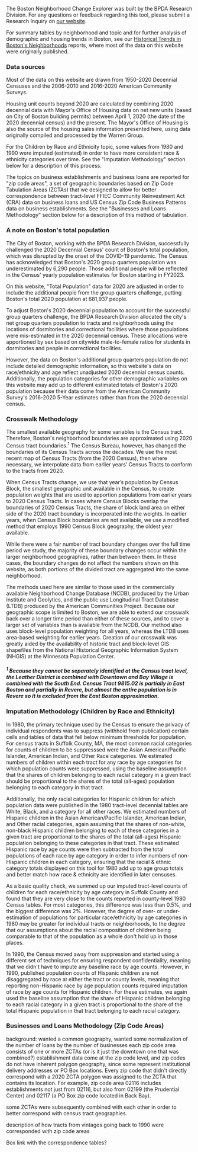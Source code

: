 The Boston Neighborhood Change Explorer was built by the BPDA Research Division. For any questions or feedback regarding this tool, please submit a Research Inquiry on [our website](https://www.bostonplans.org/research/).

For summary tables by neighborhood and topic and for further analysis of demographic and housing trends in Boston, see our [Historical Trends in Boston's Neighborhoods](https://www.bostonplans.org/research/research-publications?search=historical+&amp;sortby=date&amp;sortdirection=DESC) reports, where most of the data on this website were originally published.

### Data sources

Most of the data on this website are drawn from 1950-2020 Decennial Censuses and the 2006-2010 and 2016-2020 American Community Surveys.

Housing unit counts beyond 2020 are calculated by combining 2020 decennial data with Mayor's Office of Housing data on net new units (based on City of Boston building permits) between April 1, 2020 (the date of the 2020 decennial census) and the present. The Mayor's Office of Housing is also the source of the housing sales information presented here, using data originally compiled and processed by the Warren Group.

For the Children by Race and Ethnicity topic, some values from 1980 and 1990 were imputed (estimated) in order to have more consistent race & ethnicity categories over time. See the "Imputation Methodology" section below for a description of this process.

The topics on business establishments and business loans are reported for "zip code areas", a set of geographic boundaries based on Zip Code Tabulation Areas (ZCTAs) that we designed to allow for better correspondence between tract-level FFIEC Community Reinvestment Act (CRA) data on business loans and US Census Zip Code Business Patterns data on business establishments. See the "Businesses and Loans Methodology" section below for a description of this method of tabulation.

### A note on Boston's total population

The City of Boston, working with the BPDA Research Division, successfully challenged the 2020 Decennial Census' count of Boston's total population, which was disrupted by the onset of the COVID-19 pandemic. The Census has acknowledged that Boston's 2020 group quarters population was underestimated by 6,290 people. Those additional people will be reflected in the Census' yearly population estimates for Boston starting in FY2023. 

On this website, "Total Population" data for 2020 are adjusted in order to include the additional people from the group quarters challenge, putting Boston's total 2020 population at 681,937 people. 

To adjust Boston's 2020 decennial population to account for the successful group quarters challenge, the BPDA Research Division allocated the city's net group quarters population to tracts and neighborhoods using the locations of dormitories and correctional facilities where those populations were mis-estimated in the 2020 decennial census. These allocations were apportioned by sex based on citywide male-to-female ratios for students in dormitories and people in correctional facilities. 

However, the data on Boston's additional group quarters population do not include detailed demographic information, so this website's data on race/ethnicity and age reflect unadjusted 2020 decennial census counts. Additionally, the population categories for other demographic variables on this website may add up to different estimated totals of Boston's 2020 population because their data come from the American Community Survey's 2016-2020 5-Year estimates rather than from the 2020 decennial census.

### Crosswalk Methodology 

The smallest available geography for some variables is the Census tract. Therefore, Boston's neighborhood boundaries are approximated using 2020 Census tract boundaries.<sup>1</sup> The Census Bureau, however, has changed the boundaries of its Census Tracts across the decades. We use the most recent map of Census Tracts (from the 2020 Census), then where necessary, we interpolate data from earlier years’ Census Tracts to conform to the tracts from 2020.

When Census Tracts change, we use that year’s population by Census Block, the smallest geographic unit available in the Census, to create population weights that are used to apportion populations from earlier years to 2020 Census Tracts. In cases where Census Blocks overlap the boundaries of 2020 Census Tracts, the share of block land area on either side of the 2020 tract boundary is incorporated into the weights. In earlier years, when Census Block boundaries are not available, we use a modified method that employs 1990 Census Block geography, the oldest year available.

While there were a fair number of tract boundary changes over the full time period we study, the majority of these boundary changes occur within the larger neighborhood geographies, rather than between them. In these cases, the boundary changes do not affect the numbers shown on this website, as both portions of the divided tract are aggregated into the same neighborhood.

The methods used here are similar to those used in the commercially available Neighborhood Change Database (NCDB), produced by the Urban Institute and Geolytics, and the public use Longitudinal Tract Database (LTDB) produced by the American Communities Project. Because our geographic scope is limited to Boston, we are able to extend our crosswalk back over a longer time period than either of these sources, and to cover a larger set of variables than is available from the NCDB. Our method also uses block-level population weighting for all years, whereas the LTDB uses area-based weighting for earlier years. Creation of our crosswalk was greatly aided by the availability of historic tract and block-level GIS shapefiles from the National Historical Geographic Information System (NHGIS) at the Minnesota Population Center.

##### <sup>1</sup> Because they cannot be separately identified at the Census tract level, the Leather District is combined with Downtown and Bay Village is combined with the South End. Census Tract 9815.02 is partially in East Boston and partially in Revere, but almost the entire population is in Revere so it is excluded from the East Boston approximation.

### Imputation Methodology (Children by Race and Ethnicity)

In 1980, the primary technique used by the Census to ensure the privacy of individual respondents was to suppress (withhold from publication) certain cells and tables of data that fell below minimum thresholds for population. For census tracts in Suffolk County, MA, the most common racial categories for counts of children to be suppresssed were the Asian American/Pacific Islander, American Indian, and Other Race categories. We estimated numbers of children within each tract for any race by age categories for which population counts were suppressed, using the baseline assumption that the shares of children belonging to each racial category in a given tract should be proportional to the shares of the total (all-ages) population belonging to each category in that tract.

Additionally, the only racial categories for Hispanic children for which population data were published in the 1980 tract-level decennial tables are White, Black, and a category for all other races. We estimated numbers of Hispanic children in the Asian American/Pacific Islander, American Indian, and Other racial categories, again assuming that the shares of non-white, non-black Hispanic children belonging to each of these categories in a given tract are proportional to the shares of the total (all-ages) Hispanic population belonging to these categories in that tract. These estimated Hispanic race by age counts were then subtracted from the total populations of each race by age category in order to infer numbers of non-Hispanic children in each category, ensuring that the racial & ethnic category totals displayed on this tool for 1980 add up to age group totals and better match how race & ethnicity are identified in later censuses.

As a basic quality check, we summed up our imputed tract-level counts of children for each race/ethnicity by age category in Suffolk County and found that they are very close to the counts reported in county-level 1980 Census tables. For most categories, this difference was less than 0.5%, and the biggest difference was 2%. However, the degree of over- or under-estimation of populations for particular race/ethnicity by age categories in 1980 may be greater for individual tracts or neighborhoods, to the degree that our assumptions about the racial composition of children being comparable to that of the population as a whole don't hold up in those places. 

In 1990, the Census moved away from suppression and started using a different set of techniques for ensuring respondent confidentiality, meaning that we didn't have to impute any baseline race by age counts. However, in 1990, published population counts of Hispanic children are not disaggregated by race at either the tract or county levels, meaning that reporting non-Hispanic race by age population counts required imputation of race by age counts for Hispanic children. For these estimates, we again used the baseline assumption that the share of Hispanic children belonging to each racial category in a given tract is proportional to the share of the total Hispanic population in that tract belonging to each racial category. 

### Businesses and Loans Methodology (Zip Code Areas)

background: wanted a common geography, wanted some normalization of the number of loans by the number of businesses
each zip code area consists of one or more ZCTAs (or is it just the downtown one that was combined?)
establishment data come at the zip code level, and zip codes do not have inherent polygon geography, since some represent institutional delivery addresses or PO Box locations. Every zip code that didn't directly correspond with a 2020 ZCTA polygon was assigned to the ZCTA that contains its location. For example, zip code area 02116 includes establishments not just from 02116, but also from 02199 (the Prudential Center) and 02117 (a PO Box zip code located in Back Bay). 

some ZCTAs were subsequently combined with each other in order to better correspond with census tract geographies. 

description of how tracts from vintages going back to 1990 were corresponded with zip code areas

Box link with the correspondence tables?